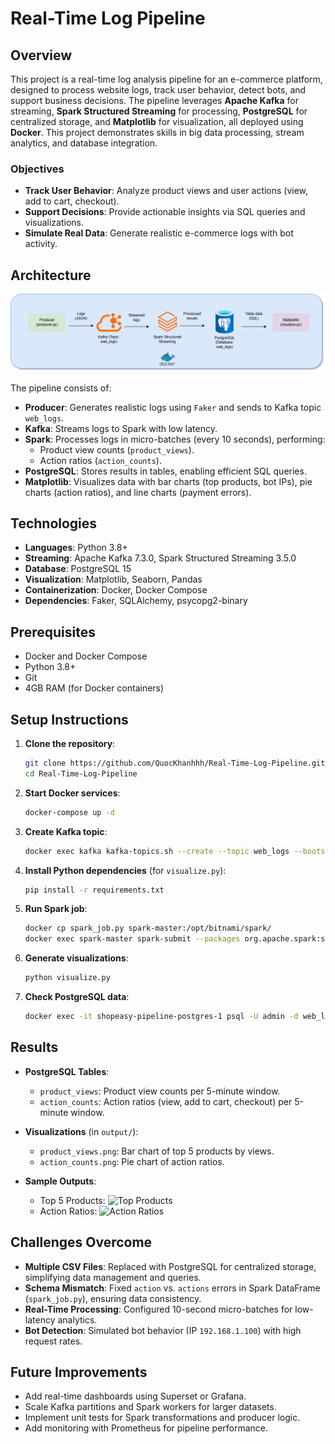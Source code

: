 # Real-Time Log Pipeline

## Overview
This project is a real-time log analysis pipeline for an e-commerce platform, designed to process website logs, track user behavior, detect bots, and support business decisions. The pipeline leverages **Apache Kafka** for streaming, **Spark Structured Streaming** for processing, **PostgreSQL** for centralized storage, and **Matplotlib** for visualization, all deployed using **Docker**. This project demonstrates skills in big data processing, stream analytics, and database integration.

### Objectives
- **Track User Behavior**: Analyze product views and user actions (view, add to cart, checkout).
- **Support Decisions**: Provide actionable insights via SQL queries and visualizations.
- **Simulate Real Data**: Generate realistic e-commerce logs with bot activity.

## Architecture
![Architecture Diagram](docs/architecture.png)

The pipeline consists of:
- **Producer**: Generates realistic logs using `Faker` and sends to Kafka topic `web_logs`.
- **Kafka**: Streams logs to Spark with low latency.
- **Spark**: Processes logs in micro-batches (every 10 seconds), performing:
  - Product view counts (`product_views`).
  - Action ratios (`action_counts`).
- **PostgreSQL**: Stores results in tables, enabling efficient SQL queries.
- **Matplotlib**: Visualizes data with bar charts (top products, bot IPs), pie charts (action ratios), and line charts (payment errors).

## Technologies
- **Languages**: Python 3.8+
- **Streaming**: Apache Kafka 7.3.0, Spark Structured Streaming 3.5.0
- **Database**: PostgreSQL 15
- **Visualization**: Matplotlib, Seaborn, Pandas
- **Containerization**: Docker, Docker Compose
- **Dependencies**: Faker, SQLAlchemy, psycopg2-binary

## Prerequisites
- Docker and Docker Compose
- Python 3.8+
- Git
- 4GB RAM (for Docker containers)

## Setup Instructions
1. **Clone the repository**:
   ```bash
   git clone https://github.com/QuocKhanhhh/Real-Time-Log-Pipeline.git
   cd Real-Time-Log-Pipeline
   ```

2. **Start Docker services**:
   ```bash
   docker-compose up -d
   ```

3. **Create Kafka topic**:
   ```bash
   docker exec kafka kafka-topics.sh --create --topic web_logs --bootstrap-server kafka:9092 --partitions 6 --replication-factor 1
   ```

4. **Install Python dependencies** (for `visualize.py`):
   ```bash
   pip install -r requirements.txt
   ```

5. **Run Spark job**:
   ```bash
   docker cp spark_job.py spark-master:/opt/bitnami/spark/
   docker exec spark-master spark-submit --packages org.apache.spark:spark-sql-kafka-0-10_2.12:3.5.0,org.postgresql:postgresql:42.7.3 /opt/bitnami/spark/spark_job.py
   ```

6. **Generate visualizations**:
   ```bash
   python visualize.py
   ```

7. **Check PostgreSQL data**:
   ```bash
   docker exec -it shopeasy-pipeline-postgres-1 psql -U admin -d web_logs -c "SELECT * FROM product_views LIMIT 10;"
   ```

## Results
- **PostgreSQL Tables**:
  - `product_views`: Product view counts per 5-minute window.
  - `action_counts`: Action ratios (view, add to cart, checkout) per 5-minute window.

- **Visualizations** (in `output/`):
  - `product_views.png`: Bar chart of top 5 products by views.
  - `action_counts.png`: Pie chart of action ratios.
 
- **Sample Outputs**:
  - Top 5 Products: ![Top Products](docs/product_views.png)
  - Action Ratios: ![Action Ratios](docs/action_counts.png)


## Challenges Overcome
- **Multiple CSV Files**: Replaced with PostgreSQL for centralized storage, simplifying data management and queries.
- **Schema Mismatch**: Fixed `action` vs. `actions` errors in Spark DataFrame (`spark_job.py`), ensuring data consistency.
- **Real-Time Processing**: Configured 10-second micro-batches for low-latency analytics.
- **Bot Detection**: Simulated bot behavior (IP `192.168.1.100`) with high request rates.

## Future Improvements
- Add real-time dashboards using Superset or Grafana.
- Scale Kafka partitions and Spark workers for larger datasets.
- Implement unit tests for Spark transformations and producer logic.
- Add monitoring with Prometheus for pipeline performance.



